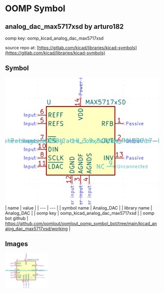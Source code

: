 # OOMP Symbol  
## analog_dac_max5717xsd  by arturo182  
  
oomp key: oomp_kicad_analog_dac_max5717xsd  
  
source repo at: [https://gitlab.com/kicad/libraries/kicad-symbols](https://gitlab.com/kicad/libraries/kicad-symbols)  
## Symbol  
  
[![working.png](working_600.png)](working.png)  
| name | value | 
| --- | --- | 
| symbol name | Analog_DAC | 
| library name | Analog_DAC | 
| oomp key | oomp_kicad_analog_dac_max5717xsd | 
| oomp bot github | https://github.com/oomlout/oomlout_oomp_symbol_bot/tree/main/kicad_analog_dac_max5717xsd/working | 
## Images  
  
[![working.png](working_140.png)](working.png)  
